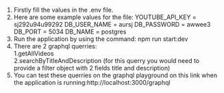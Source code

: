 1. Firstly fill the values in the .env file.
2. Here are some example values for the file:
  YOUTUBE_API_KEY = sj292u94u99292
  DB_USER_NAME = aursj
  DB_PASSWORD = awwee3
  DB_PORT = 5034
  DB_NAME = postgres
3. Run the application by using the command: npm run start:dev
4. There are 2 graphql querries:\
  1.getAllVideos\
  2.searchByTitleAndDescription (for this querry you would need to provide a filter object with 2 fields title and description)
5. You can test these querries on the graphql playground on this link when the application is running:http://localhost:3000/graphql